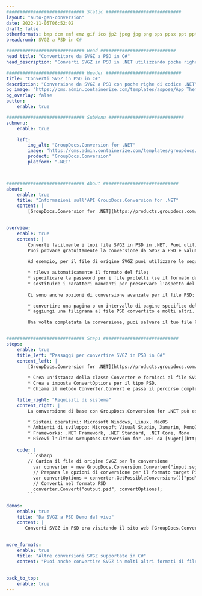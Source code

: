 ```yaml
---
############################# Static ############################
layout: "auto-gen-conversion"
date: 2022-11-05T06:52:02
draft: false
otherformats: bmp dcm emf emz gif ico jp2 jpeg jpg png pps ppsx ppt pptx psb psd svg svgz tga tif tiff webp wmf wmz
breadcrumb: SVGZ a PSD in C#

############################# Head ############################
head_title: "Convertitore da SVGZ a PSD in C#"
head_description: "Converti SVGZ in PSD in .NET utilizzando poche righe di codice. Utilizza l'API di conversione dei documenti di GroupDocs per convertire oltre 160 formati di file."

############################# Header ############################
title: "Converti SVGZ in PSD in C#"
description: "Conversione da SVGZ a PSD con poche righe di codice .NET"
bg_image: "https://cms.admin.containerize.com/templates/aspose/App_Themes/V3/images/bg/header1.png"
bg_overlay: false
button:
    enable: true

############################# SubMenu ############################
submenu:
    enable: true

    left:
        img_alt: "GroupDocs.Conversion for .NET"
        image: "https://cms.admin.containerize.com/templates/groupdocs/images/product-logos/90x90-noborder/groupdocs-conversion-net.png"
        product: "GroupDocs.Conversion"
        platform: ".NET"



############################# About ############################
about:
    enable: true
    title: "Informazioni sull'API GroupDocs.Conversion for .NET"
    content: |
        [GroupDocs.Conversion for .NET](https://products.groupdocs.com/conversion/net/) può essere utilizzato per convertire Microsoft Word, Excel, PowerPoint, PDF, Visio e altri formati. GroupDocs.Conversion è un'API standalone adatta per sistemi interni e back-end in cui sono richieste prestazioni elevate. Non dipende da alcun software come Microsoft o Open Office.
    

overview:
    enable: true
    content: |
        Converti facilmente i tuoi file SVGZ in PSD in .NET. Puoi utilizzare solo un paio di righe di codice C# in qualsiasi piattaforma a tua scelta come: Windows, Linux, macOS.
        Puoi provare gratuitamente la conversione da SVGZ a PSD e valutare la qualità dei risultati della conversione. Insieme a semplici scenari di conversione di file, puoi provare opzioni più avanzate per caricare il file di origine SVGZ e per salvare il risultato di output PSD. 
        
        Ad esempio, per il file di origine SVGZ puoi utilizzare le seguenti opzioni di caricamento:

        * rileva automaticamente il formato del file;
        * specificare la password per i file protetti (se il formato del file lo supporta);
        * sostituire i caratteri mancanti per preservare l'aspetto del documento.
        
        Ci sono anche opzioni di conversione avanzate per il file PSD:

        * convertire una pagina o un intervallo di pagine specifico del documento;
        * aggiungi una filigrana al file PSD convertito e molti altri.

        Una volta completata la conversione, puoi salvare il tuo file PSD nel percorso del file locale o in qualsiasi archivio di terze parti come FTP, Amazon S3, Google Drive, Dropbox ecc. Nota: per convertire SVGZ in {{ TO}} non è necessario alcun software aggiuntivo installato, come MS Office, Open Office, Adobe Acrobat Reader ecc.


############################# Steps ############################
steps:
    enable: true
    title_left: "Passaggi per convertire SVGZ in PSD in C#"
    content_left: |
        [GroupDocs.Conversion for .NET](https://products.groupdocs.com/conversion/net/) consente agli sviluppatori di convertire facilmente un file SVGZ in PSD con poche righe di codice.
        
        * Crea un'istanza della classe Converter e fornisci al file SVGZ il percorso completo
        * Crea e imposta ConvertOptions per il tipo PSD.
        * Chiama il metodo Converter.Convert e passa il percorso completo e il formato (PSD) come parametro

    title_right: "Requisiti di sistema"
    content_right: |
        La conversione di base con GroupDocs.Conversion for .NET può essere eseguita in pochi semplici passaggi. Le nostre API sono supportate su tutte le principali piattaforme e sistemi operativi. Prima di eseguire il codice seguente, assicurati di avere i seguenti prerequisiti installati sul tuo sistema.

        * Sistemi operativi: Microsoft Windows, Linux, MacOS
        * Ambienti di sviluppo: Microsoft Visual Studio, Xamarin, MonoDevelop
        * Frameworks: .NET Framework, .NET Standard, .NET Core, Mono
        * Ricevi l'ultimo GroupDocs.Conversion for .NET da [Nuget](https://www.nuget.org/packages/groupdocs.conversion)
         
    code: |
        ```csharp    
        // Carica il file di origine SVGZ per la conversione
          var converter = new GroupDocs.Conversion.Converter("input.svgz");
          // Prepara le opzioni di conversione per il formato target PSD
          var convertOptions = converter.GetPossibleConversions()["psd"].ConvertOptions;
          // Converti nel formato PSD
          converter.Convert("output.psd", convertOptions);
        ```

demos:
    enable: true
    title: "Da SVGZ a PSD Demo dal vivo"
    content: |
       Converti SVGZ in PSD ora visitando il sito web [GroupDocs.Conversion App](https://products.groupdocs.app/conversion/family). La demo online presenta i seguenti vantaggi
          

more_formats:
    enable: true
    title: "Altre conversioni SVGZ supportate in C#"
    content: "Puoi anche convertire SVGZ in molti altri formati di file. Si prega di consultare l'elenco di seguito."
       
       
back_to_top:
    enable: true
---
```

